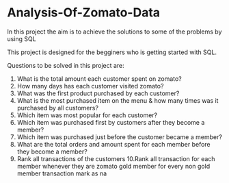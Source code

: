 # Analysis-Of-Zomato-Data
In this project the aim is to achieve the solutions to  some of the problems by using SQL

This project is designed for the begginers who is getting started with SQL.

Questions to be solved in this project are:

1. What is the total amount each customer spent on zomato?
2. How many days has each customer visited zomato?
3. What was the first product purchased by each customer?
4. What is the most purchased item on the menu & how many times was it purchased by all customers?
5. Which item was most popular for each customer?
6. Which item was purchased first by customers after they become a member?
7. Which item was purchased just before the customer became a member?
8. What are the total orders and amount spent for each member before they become a member?
9. Rank all transactions of the customers
10.Rank all transaction for each member whenever they are zomato gold member for every non gold member transaction mark as na
